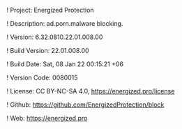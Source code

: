 ! Project: Energized Protection

! Description: ad.porn.malware blocking.

! Version: 6.32.0810.22.01.008.00

! Build Version: 22.01.008.00

! Build Date: Sat, 08 Jan 22 00:15:21 +06

! Version Code: 0080015

! License: CC BY-NC-SA 4.0, https://energized.pro/license

! Github: https://github.com/EnergizedProtection/block

! Web: https://energized.pro
